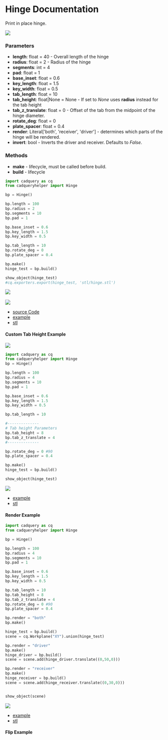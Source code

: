 # Hinge Documentation

Print in place hinge.

![](image/hinge/02.png)

### Parameters
* **length**: float = 40 - Overall length of the hinge
* **radius**: float = 2 - Radius of the hinge
* **segments**: int = 4 
* **pad**: float = 1
* **base_inset**: float = 0.6
* **key_length**: float = 1.5
* **key_width**: float = 0.5
* **tab_length**: float = 10
* **tab_height**: float|None = None - If set to *None* uses **radius** instead for the tab height
* **tab_z_translate**: float = 0 - Offset of the tab from the midpoint of the hinge diameter.
* **rotate_deg**: float = 0
* **plate_spacer**: float = 0.4
* **render**: Literal['both', 'receiver', 'driver'] - determines which parts of the hinge will be rendered.
* **invert**: bool - Inverts the driver and receiver. Defaults to *False*.

### Methods
* **make** - lifecycle, must be called before build.
* **build** - lifecycle

``` python
import cadquery as cq
from cadqueryhelper import Hinge

bp = Hinge()

bp.length = 100
bp.radius = 2
bp.segments = 10 
bp.pad = 1

bp.base_inset = 0.6
bp.key_length = 1.5
bp.key_width = 0.5

bp.tab_length = 10
bp.rotate_deg = 0
bp.plate_spacer = 0.4

bp.make()
hinge_test = bp.build()

show_object(hinge_test)
#cq.exporters.export(hinge_test, 'stl/hinge.stl')
```

![](image/hinge/05.png)<br /><br />
![](image/hinge/06.png)

* [source Code](../src/cadqueryhelper/Hinge.py)
* [example](../example/hinge.py)
* [stl](../stl/hinge.stl)

#### Custom Tab Height Example

![](image/hinge/08.png)

``` python
import cadquery as cq
from cadqueryhelper import Hinge
bp = Hinge()

bp.length = 100
bp.radius = 4
bp.segments = 10 
bp.pad = 1

bp.base_inset = 0.6
bp.key_length = 1.5
bp.key_width = 0.5

bp.tab_length = 10

#--------------
# Tab height Parameters
bp.tab_height = 8
bp.tab_z_translate = 4
#--------------

bp.rotate_deg = 0 #90
bp.plate_spacer = 0.4

bp.make()
hinge_test = bp.build()

show_object(hinge_test)
```

![](image/hinge/09.png)

* [example](../example/hinge_larger_tab.py)
* [stl](../stl/hinge_larger_tab.stl)

#### Render Example
``` python
import cadquery as cq
from cadqueryhelper import Hinge

bp = Hinge()

bp.length = 100
bp.radius = 4
bp.segments = 10 
bp.pad = 1

bp.base_inset = 0.6
bp.key_length = 1.5
bp.key_width = 0.5

bp.tab_length = 10
bp.tab_height = 8
bp.tab_z_translate = 4
bp.rotate_deg = 0 #90
bp.plate_spacer = 0.4

bp.render = "both"
bp.make()

hinge_test = bp.build()
scene = cq.Workplane("XY").union(hinge_test)

bp.render = "driver"
bp.make()
hinge_driver = bp.build()
scene = scene.add(hinge_driver.translate((0,50,0)))

bp.render = "receiver"
bp.make()
hinge_receiver = bp.build()
scene = scene.add(hinge_receiver.translate((0,30,0)))


show_object(scene)
```

![](image/hinge/10.png)

* [example](../example/hinge_render.py)
* [stl](../stl/hinge_render.stl)

#### Flip Example
``` python

```
